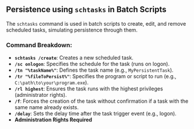 ## Persistence using `schtasks` in Batch Scripts

The `schtasks` command is used in batch scripts to create, edit, and remove scheduled tasks, simulating persistence through them.

### Command Breakdown:

- **`schtasks /create`**: Creates a new scheduled task.
- **`/sc onlogon`**: Specifies the schedule for the task (runs on logon).
- **`/tn "%taskName%"`**: Defines the task name (e.g., `MyPersistentTask`).
- **`/tr "%fileToPersist%"`**: Specifies the program or script to run (e.g., `C:\path\to\your\program.exe`).
- **`/rl highest`**: Ensures the task runs with the highest privileges (administrator rights).
- **`/f`**: Forces the creation of the task without confirmation if a task with the same name already exists.
- **`/delay`**: Sets the delay time after the task trigger event (e.g., logon).
- **Administration Rights Required**
